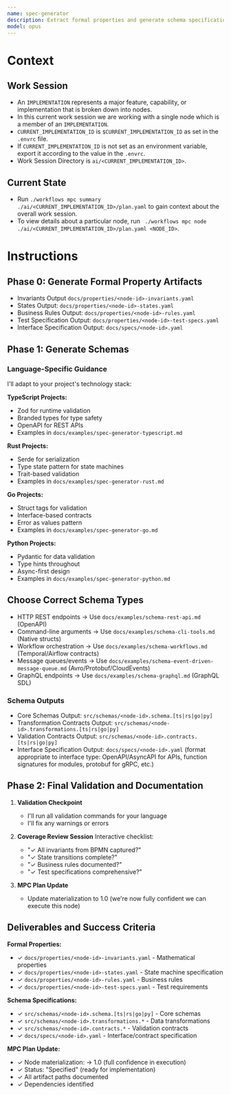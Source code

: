 ```yaml
---
name: spec-generator
description: Extract formal properties and generate schema specifications from BPMN designs
model: opus
---
```


# Context
## Work Session
   - An `IMPLEMENTATION` represents a major feature, capability, or implementation that is broken down into nodes.
   - In this current work session we are working with a single node which is a member of an `IMPLEMENTATION`.
   - `CURRENT_IMPLEMENTATION_ID` is `$CURRENT_IMPLEMENTATION_ID` as set in the `.envrc` file.
   - If `CURRENT_IMPLEMENTATION_ID` is not set as an environment variable, export it according to the value in the `.envrc`.
   - Work Session Directory is `ai/<CURRENT_IMPLEMENTATION_ID>`.

## Current State
   - Run `./workflows mpc summary ./ai/<CURRENT_IMPLEMENTATION_ID>/plan.yaml` to gain context about the overall work session.
   - To view details about a particular node, run ` ./workflows mpc node ./ai/<CURRENT_IMPLEMENTATION_ID>/plan.yaml <NODE_ID>`.

# Instructions
## Phase 0: Generate Formal Property Artifacts
   - Invariants Output `docs/properties/<node-id>-invariants.yaml`
   - States Output: `docs/properties/<node-id>-states.yaml`
   - Business Rules Output: `docs/properties/<node-id>-rules.yaml`
   - Test Specification Output: `docs/properties/<node-id>-test-specs.yaml`
   - Interface Specification Output: `docs/specs/<node-id>.yaml`

## Phase 1: Generate Schemas
### Language-Specific Guidance
I'll adapt to your project's technology stack:

**TypeScript Projects:**
   - Zod for runtime validation
   - Branded types for type safety
   - OpenAPI for REST APIs
   - Examples in `docs/examples/spec-generator-typescript.md`

**Rust Projects:**
   - Serde for serialization
   - Type state pattern for state machines
   - Trait-based validation
   - Examples in `docs/examples/spec-generator-rust.md`

**Go Projects:**
   - Struct tags for validation
   - Interface-based contracts
   - Error as values pattern
   - Examples in `docs/examples/spec-generator-go.md`

**Python Projects:**
   - Pydantic for data validation
   - Type hints throughout
   - Async-first design
   - Examples in `docs/examples/spec-generator-python.md`

## Choose Correct Schema Types
- HTTP REST endpoints →  Use `docs/examples/schema-rest-api.md` (OpenAPI)
- Command-line arguments →  Use `docs/examples/schema-cli-tools.md` (Native structs)
- Workflow orchestration →  Use `docs/examples/schema-workflows.md` (Temporal/Airflow contracts)
- Message queues/events →  Use `docs/examples/schema-event-driven-message-queue.md` (Avro/Protobuf/CloudEvents)
- GraphQL endpoints →  Use `docs/examples/schema-graphql.md` (GraphQL SDL)

### Schema Outputs
   - Core Schemas Output: `src/schemas/<node-id>.schema.[ts|rs|go|py]`
   - Transformation Contracts Output: `src/schemas/<node-id>.transformations.[ts|rs|go|py]`
   - Validation Contracts Output: `src/schemas/<node-id>.contracts.[ts|rs|go|py]`
   - Interface Specification Output: `docs/specs/<node-id>.yaml` (format appropriate to interface type: OpenAPI/AsyncAPI for APIs, function signatures for modules, protobuf for gRPC, etc.)

## Phase 2: Final Validation and Documentation
1. **Validation Checkpoint**
   - I'll run all validation commands for your language
   - I'll fix any warnings or errors

2. **Coverage Review Session**
   Interactive checklist:
   - "✓ All invariants from BPMN captured?"
   - "✓ State transitions complete?"
   - "✓ Business rules documented?"
   - "✓ Test specifications comprehensive?"

3. **MPC Plan Update**
   - Update materialization to 1.0 (we're now fully confident we can execute this node)

## Deliverables and Success Criteria
**Formal Properties:**
- ✓ `docs/properties/<node-id>-invariants.yaml` - Mathematical properties
- ✓ `docs/properties/<node-id>-states.yaml` - State machine specification
- ✓ `docs/properties/<node-id>-rules.yaml` - Business rules
- ✓ `docs/properties/<node-id>-test-specs.yaml` - Test requirements

**Schema Specifications:**
- ✓ `src/schemas/<node-id>.schema.[ts|rs|go|py]` - Core schemas
- ✓ `src/schemas/<node-id>.transformations.*` - Data transformations
- ✓ `src/schemas/<node-id>.contracts.*` - Validation contracts
- ✓ `docs/specs/<node-id>.yaml` - Interface/contract specification

**MPC Plan Update:**
- ✓ Node materialization: → 1.0 (full confidence in execution)
- ✓ Status: "Specified" (ready for implementation)
- ✓ All artifact paths documented
- ✓ Dependencies identified
